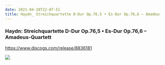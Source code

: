 ```yaml
---
date: 2021-04-28T22-07-51
title: Haydn_ Streichquartette D-Dur Op.76,5 • Es-Dur Op.76,6 – Amadeus-Quartett
---
```

### Haydn: Streichquartette D-Dur Op.76,5 • Es-Dur Op.76,6 – Amadeus-Quartett
https://www.discogs.com/release/8836181

![](dayone-moment://91E7A404D743484C969957A444373D4A)

